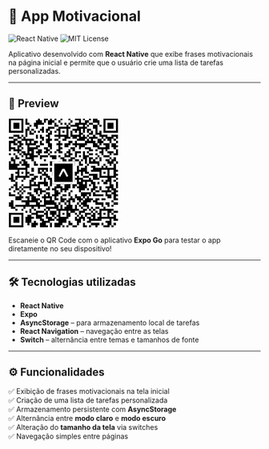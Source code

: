 # 🌟 App Motivacional

![React Native](https://img.shields.io/badge/React%20Native-20232A?style=for-the-badge&logo=react&logoColor=61DAFB)
![MIT License](https://img.shields.io/badge/license-MIT-green)

Aplicativo desenvolvido com **React Native** que exibe frases motivacionais na página inicial e permite que o usuário crie uma lista de tarefas personalizadas.

---

## 📱 Preview

[![QR Code](https://github.com/AlmeidaNunesGabriel/appMotivacional/blob/main/qrcodeAppMotivacional.png?raw=true)](https://github.com/AlmeidaNunesGabriel/appMotivacional)

Escaneie o QR Code com o aplicativo **Expo Go** para testar o app diretamente no seu dispositivo!

---

## 🛠️ Tecnologias utilizadas

- **React Native**
- **Expo**
- **AsyncStorage** – para armazenamento local de tarefas
- **React Navigation** – navegação entre as telas
- **Switch** – alternância entre temas e tamanhos de fonte

---

## ⚙️ Funcionalidades

✅ Exibição de frases motivacionais na tela inicial  
✅ Criação de uma lista de tarefas personalizada  
✅ Armazenamento persistente com **AsyncStorage**  
✅ Alternância entre **modo claro** e **modo escuro**  
✅ Alteração do **tamanho da tela** via switches  
✅ Navegação simples entre páginas